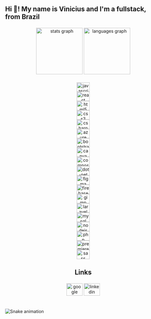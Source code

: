 <h2 align="left">Hi 👋! My name is Vinicius and I'm a fullstack, from Brazil</h2>

###

<div align="center">
  <img src="https://github-readme-stats.vercel.app/api?hide_title=true&hide_rank=false&show_icons=true&include_all_commits=true&count_private=true&disable_animations=false&theme=tokyonight&locale=en&hide_border=true&username=Vinicius-Jesus-Oliveira" height="150" alt="stats graph"  />
  <img src="https://github-readme-stats.vercel.app/api/top-langs?locale=en&hide_title=true&layout=compact&card_width=320&langs_count=10&theme=tokyonight&hide_border=true&username=Vinicius-Jesus-Oliveira" height="150" alt="languages graph"  />
</div>

###

<div align="center">
  <div><img src="https://cdn.jsdelivr.net/gh/devicons/devicon/icons/javascript/javascript-original.svg" height="30" width="42" alt="javascript logo"  /></div>
  <div><img src="https://cdn.jsdelivr.net/gh/devicons/devicon/icons/react/react-original.svg" height="30" width="42" alt="react logo"  /></div>
  <div><img src="https://cdn.jsdelivr.net/gh/devicons/devicon/icons/html5/html5-original.svg" height="30" width="42" alt="html5 logo"  /></div>
  <div><img src="https://cdn.jsdelivr.net/gh/devicons/devicon/icons/css3/css3-original.svg" height="30" width="42" alt="css3 logo"  /></div>
  <div><img src="https://cdn.jsdelivr.net/gh/devicons/devicon/icons/csharp/csharp-original.svg" height="30" width="42" alt="csharp logo"  /></div>
  <div><img src="https://cdn.jsdelivr.net/gh/devicons/devicon/icons/azure/azure-original.svg" height="30" width="42" alt="azure logo"  /></div>
  <div><img src="https://cdn.jsdelivr.net/gh/devicons/devicon/icons/bootstrap/bootstrap-original.svg" height="30" width="42" alt="bootstrap logo"  /></div>
  <div><img src="https://cdn.jsdelivr.net/gh/devicons/devicon/icons/canva/canva-original.svg" height="30" width="42" alt="canva logo"  /></div>
  <div><img src="https://cdn.jsdelivr.net/gh/devicons/devicon/icons/composer/composer-original.svg" height="30" width="42" alt="composer logo"  /></div>
  <div><img src="https://cdn.jsdelivr.net/gh/devicons/devicon/icons/dot-net/dot-net-original.svg" height="30" width="42" alt="dot-net logo"  /></div>
  <div><img src="https://cdn.jsdelivr.net/gh/devicons/devicon/icons/figma/figma-original.svg" height="30" width="42" alt="figma logo"  /></div>
  <div><img src="https://cdn.jsdelivr.net/gh/devicons/devicon/icons/firebase/firebase-plain.svg" height="30" width="42" alt="firebase logo"  /></div>
  <div><img src="https://cdn.jsdelivr.net/gh/devicons/devicon/icons/gimp/gimp-original.svg" height="30" width="42" alt="gimp logo"  /></div>
  <div><img src="https://cdn.jsdelivr.net/gh/devicons/devicon/icons/laravel/laravel-plain.svg" height="30" width="42" alt="laravel logo"  /></div>
  <div><img src="https://cdn.jsdelivr.net/gh/devicons/devicon/icons/mysql/mysql-original.svg" height="30" width="42" alt="mysql logo"  /></div>
  <div><img src="https://cdn.jsdelivr.net/gh/devicons/devicon/icons/nodejs/nodejs-original.svg" height="30" width="42" alt="nodejs logo"  /></div>
  <div><img src="https://cdn.jsdelivr.net/gh/devicons/devicon/icons/php/php-original.svg" height="30" width="42" alt="php logo"  /></div>
  <div><img src="https://cdn.jsdelivr.net/gh/devicons/devicon/icons/premierepro/premierepro-plain.svg" height="30" width="42" alt="premierepro logo"  /></div>
  <div><img src="https://cdn.jsdelivr.net/gh/devicons/devicon/icons/sass/sass-original.svg" height="30" width="42" alt="sass logo"  /></div>
</div>

###

<h2 align="center">Links</h2>

###

<div align="center">
  <a href="https://g.dev/vinicius-jesus-oliveira" target="_blank"><img src="https://cdn.jsdelivr.net/gh/devicons/devicon/icons/google/google-original.svg" height="40" width="52" alt="google logo" /></a>
  <a href="https://www.linkedin.com/in/vinicius-oliveira-406163209" target="_blank"><img src="https://cdn.jsdelivr.net/gh/devicons/devicon/icons/linkedin/linkedin-original.svg" height="40" width="52" alt="linkedin logo" /></a>
</div>

###

<br clear="both">

<img href="https://raw.githubusercontent.com/Vinicius-Jesus-Oliveira/Vinicius-Jesus-Oliveira/blob/output/snake.svg" alt="Snake animation" />

###
